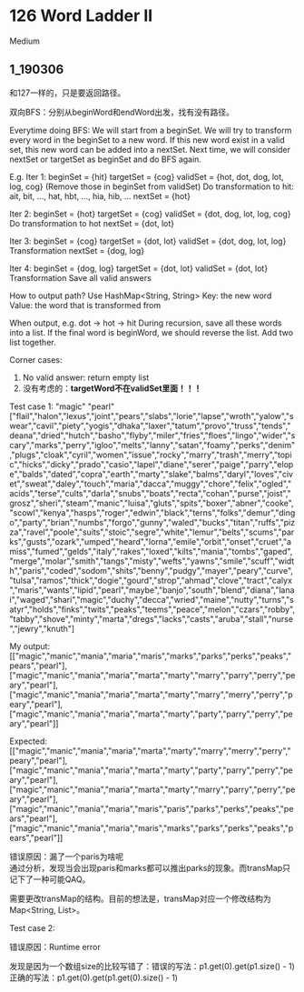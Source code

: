 # 126 Word Ladder II
Medium

## 1_190306
和127一样的，只是要返回路径。

双向BFS：分别从beginWord和endWord出发，找有没有路径。

Everytime doing BFS: We will start from a beginSet. We will try to transform every word in the beginSet to a new word. If this new word exist in a valid set, this new word can be added into a nextSet. Next time, we will consider nextSet or targetSet as beginSet and do BFS again.

E.g. 
Iter 1:
beginSet = {hit}
targetSet = {cog}
validSet = {hot, dot, dog, lot, log, cog}
(Remove those in beginSet from validSet)
Do transformation to hit: ait, bit, ..., hat, hbt, ..., hia, hib, ...
nextSet = {hot}

Iter 2:
beginSet = {hot}
targetSet = {cog}
validSet = {dot, dog, lot, log, cog}
Do transformation to hot
nextSet = {dot, lot}

Iter 3:
beginSet = {cog}
targetSet = {dot, lot}
validSet = {dot, dog, lot, log}
Transformation
nextSet = {dog, log}

Iter 4:
beginSet = {dog, log}
targetSet = {dot, lot}
validSet = {dot, lot}
Transformation
Save all valid answers

How to output path?
Use HashMap<String, String> Key: the new word Value: the word that is transformed from

When output, 
e.g. dot -> hot -> hit During recursion, save all these words into a list. If the final word is beginWord, we should reverse the list.
Add two list together.

Corner cases:
1. No valid answer: return empty list
2. 没有考虑的：**targetWord不在validSet里面！！！**

Test case 1:
"magic"
"pearl"
["flail","halon","lexus","joint","pears","slabs","lorie","lapse","wroth","yalow","swear","cavil","piety","yogis","dhaka","laxer","tatum","provo","truss","tends","deana","dried","hutch","basho","flyby","miler","fries","floes","lingo","wider","scary","marks","perry","igloo","melts","lanny","satan","foamy","perks","denim","plugs","cloak","cyril","women","issue","rocky","marry","trash","merry","topic","hicks","dicky","prado","casio","lapel","diane","serer","paige","parry","elope","balds","dated","copra","earth","marty","slake","balms","daryl","loves","civet","sweat","daley","touch","maria","dacca","muggy","chore","felix","ogled","acids","terse","cults","darla","snubs","boats","recta","cohan","purse","joist","grosz","sheri","steam","manic","luisa","gluts","spits","boxer","abner","cooke","scowl","kenya","hasps","roger","edwin","black","terns","folks","demur","dingo","party","brian","numbs","forgo","gunny","waled","bucks","titan","ruffs","pizza","ravel","poole","suits","stoic","segre","white","lemur","belts","scums","parks","gusts","ozark","umped","heard","lorna","emile","orbit","onset","cruet","amiss","fumed","gelds","italy","rakes","loxed","kilts","mania","tombs","gaped","merge","molar","smith","tangs","misty","wefts","yawns","smile","scuff","width","paris","coded","sodom","shits","benny","pudgy","mayer","peary","curve","tulsa","ramos","thick","dogie","gourd","strop","ahmad","clove","tract","calyx","maris","wants","lipid","pearl","maybe","banjo","south","blend","diana","lanai","waged","shari","magic","duchy","decca","wried","maine","nutty","turns","satyr","holds","finks","twits","peaks","teems","peace","melon","czars","robby","tabby","shove","minty","marta","dregs","lacks","casts","aruba","stall","nurse","jewry","knuth"]

My output:
[["magic","manic","mania","maria","maris","marks","parks","perks","peaks","pears","pearl"],
["magic","manic","mania","maria","marta","marty","marry","parry","perry","peary","pearl"],
["magic","manic","mania","maria","marta","marty","marry","merry","perry","peary","pearl"],
["magic","manic","mania","maria","marta","marty","party","parry","perry","peary","pearl"]]

Expected:
[["magic","manic","mania","maria","marta","marty","marry","merry","perry","peary","pearl"],
["magic","manic","mania","maria","marta","marty","party","parry","perry","peary","pearl"],
["magic","manic","mania","maria","marta","marty","marry","parry","perry","peary","pearl"],
["magic","manic","mania","maria","maris","paris","parks","perks","peaks","pears","pearl"],
["magic","manic","mania","maria","maris","marks","parks","perks","peaks","pears","pearl"]]

错误原因：漏了一个paris为啥呢<br>
通过分析，发现当会出现paris和marks都可以推出parks的现象。而transMap只记下了一种可能QAQ。

需要更改transMap的结构。目前的想法是，transMap对应一个修改结构为Map<String, List<String>>。

Test case 2:

错误原因：Runtime error

发现是因为一个数组size的比较写错了：错误的写法：p1.get(0).get(p1.size() - 1) 正确的写法：p1.get(0).get(p1.get(0).size() - 1) 

